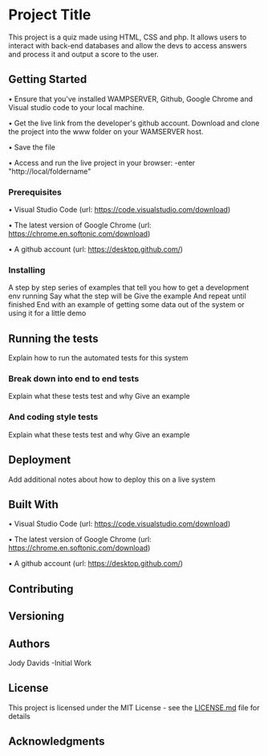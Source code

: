 # Project Title
This project is a quiz made using HTML, CSS and php. It allows users to interact with back-end databases and allow the devs to access answers and process it and output a score to the user.

## Getting Started
• Ensure that you've installed WAMPSERVER, Github, Google Chrome and Visual studio code to your local machine.

• Get the live link from the developer's github account.
Download and clone the project into the www folder on your WAMSERVER host.

• Save the file

• Access and run the live project in your browser:
-enter "http://local/foldername"

### Prerequisites
• Visual Studio Code (url: https://code.visualstudio.com/download)

• The latest version of Google Chrome (url: https://chrome.en.softonic.com/download)

• A github account (url: https://desktop.github.com/)

### Installing
A step by step series of examples that tell you how to get a development env running
Say what the step will be
Give the example
And repeat
until finished
End with an example of getting some data out of the system or using it for a little demo

## Running the tests
Explain how to run the automated tests for this system

### Break down into end to end tests
Explain what these tests test and why
Give an example

### And coding style tests
Explain what these tests test and why
Give an example

## Deployment
Add additional notes about how to deploy this on a live system

## Built With
• Visual Studio Code (url: https://code.visualstudio.com/download)

• The latest version of Google Chrome (url: https://chrome.en.softonic.com/download)

• A github account (url: https://desktop.github.com/)

## Contributing


## Versioning

## Authors
Jody Davids -Initial Work

## License
This project is licensed under the MIT License - see the [LICENSE.md](LICENSE.md) file for details

## Acknowledgments


